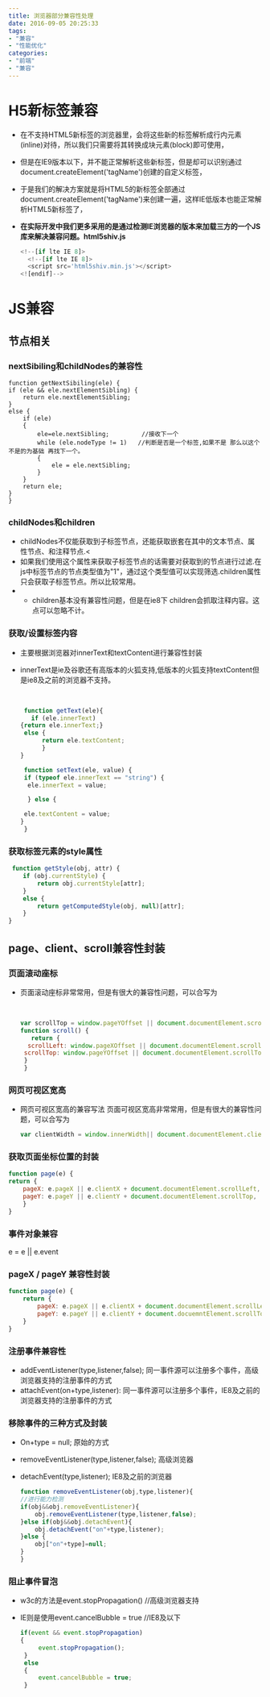 ```yaml
---
title: 浏览器部分兼容性处理
date: 2016-09-05 20:25:33
tags: 
- "兼容"
- "性能优化"
categories: 
- "前端"
- "兼容"
---
```


# H5新标签兼容

- 在不支持HTML5新标签的浏览器里，会将这些新的标签解析成行内元素(inline)对待，所以我们只需要将其转换成块元素(block)即可使用，

- 但是在IE9版本以下，并不能正常解析这些新标签，但是却可以识别通过document.createElement('tagName')创建的自定义标签，

- 于是我们的解决方案就是将HTML5的新标签全部通过document.createElement('tagName')来创建一遍，这样IE低版本也能正常解析HTML5新标签了，

- **在实际开发中我们更多采用的是通过检测IE浏览器的版本来加载三方的一个JS库来解决兼容问题。html5shiv.js**

  ```javascript
  <!--[if lte IE 8]>
    <!--[if lte IE 8]>	
  	<script src='html5shiv.min.js'></script>
  <![endif]-->
  ```

# JS兼容

## 节点相关

### nextSibiling和childNodes的兼容性

```
function getNextSibiling(ele) {
if (ele && ele.nextElementSibling) {
    return ele.nextElementSibling;
}
else {
    if (ele)
    {
        ele=ele.nextSibling;         //接收下一个
        while (ele.nodeType != 1)   //判断是否是一个标签,如果不是 那么以这个不是的为基础 再找下一个。
        {
            ele = ele.nextSibling;
        }
    }
    return ele;
}
}   
```

### childNodes和children

- childNodes不仅能获取到子标签节点，还能获取嵌套在其中的文本节点、属性节点、和注释节点.<
- 如果我们使用这个属性来获取子标签节点的话需要对获取到的节点进行过滤.在js中标签节点的节点类型值为"1"，通过这个类型值可以实现筛选.children属性只会获取子标签节点。所以比较常用。
- - children基本没有兼容性问题，但是在ie8下 children会抓取注释内容。这点可以忽略不计。

### 获取/设置标签内容

- 主要根据浏览器对innerText和textContent进行兼容性封装

- innerText是ie及谷歌还有高版本的火狐支持,低版本的火狐支持textContent但是ie8及之前的浏览器不支持。

  ​

  ```javascript
   function getText(ele){
  	 if (ele.innerText)
  {return ele.innerText;} 
   else {
        return ele.textContent;
        }
  }   

   function setText(ele, value) {
   if (typeof ele.innerText == "string") {
    ele.innerText = value;

    } else {

   ele.textContent = value;
  }
   }
  ```

### 获取标签元素的style属性

```javascript
 function getStyle(obj, attr) {
    if (obj.currentStyle) {
        return obj.currentStyle[attr];
    }
    else {
        return getComputedStyle(obj, null)[attr];
    }
}
```

## page、client、scroll兼容性封装

### 页面滚动座标

- 页面滚动座标非常常用，但是有很大的兼容性问题，可以合写为

  ​

  ```javascript
  var scrollTop = window.pageYOffset || document.documentElement.scrollTop || document.body.scrollTop || 0;
  function scroll() {
   	 return {
    scrollLeft: window.pageXOffset || document.documentElement.scrollLeft || document.body.scrollLeft || 0,
   scrollTop: window.pageYOffset || document.documentElement.scrollTop || document.body.scrollTop || 0
   }
   }
  ```


### 网页可视区宽高

- 网页可视区宽高的兼容写法
  页面可视区宽高非常常用，但是有很大的兼容性问题，可以合写为

  ```javascript
  var clientWidth = window.innerWidth|| document.documentElement.clientWidth|| document.body.clientWidth|| 0;
  ```

### 获取页面坐标位置的封装

```javascript
function page(e) {
return {
    pageX: e.pageX || e.clientX + document.documentElement.scrollLeft,
    pageY: e.pageY || e.clientY + document.documentElement.scrollTop,
	}
}
```

### 事件对象兼容

e = e || e.event

### pageX / pageY 兼容性封装

```javascript
function page(e) {
    return {
        pageX: e.pageX || e.clientX + document.documentElement.scrollLeft,
        pageY: e.pageY || e.clientY + document.docuemntElement.scrollTop,
    }
}
```

### 注册事件兼容性

- addEventListener(type,listener,false); 同一事件源可以注册多个事件，高级浏览器支持的注册事件的方式
- attachEvent(on+type,listener): 同一事件源可以注册多个事件，IE8及之前的浏览器支持的注册事件的方式

### 移除事件的三种方式及封装

- On+type = null; 原始的方式

- removeEventListener(type,listener,false); 高级浏览器

- detachEvent(type,listener); IE8及之前的浏览器

  ```javascript
  function removeEventListener(obj,type,listener){
  //进行能力检测
  if(obj&&obj.removeEventListener){
      obj.removeEventListener(type,listener,false);
  }else if(obj&&obj.detachEvent){
      obj.detachEvent("on"+type,listener);
  }else {
      obj["on"+type]=null;
  }
  }
  ```

### 阻止事件冒泡

- w3c的方法是event.stopPropagation()  //高级浏览器支持

- IE则是使用event.cancelBubble = true  //IE8及以下

  ```javascript
  if(event && event.stopPropagation)
  {
       event.stopPropagation();
   }
   else
   {
       event.cancelBubble = true;
   }
  ```

​